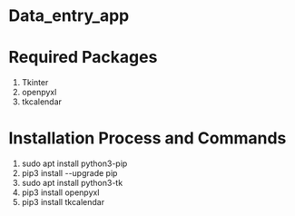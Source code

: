 # Data_entry_app
# Required Packages
1. Tkinter
2. openpyxl
3. tkcalendar

# Installation Process and Commands
1. sudo apt install python3-pip
2. pip3 install --upgrade pip
3. sudo apt install python3-tk
4. pip3 install openpyxl
5. pip3 install tkcalendar
